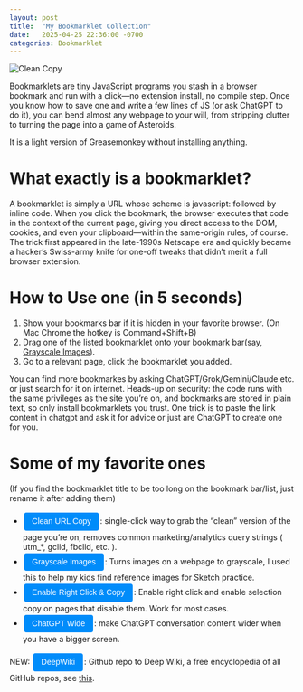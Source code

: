```yaml
---
layout: post
title:  "My Bookmarklet Collection"
date:   2025-04-25 22:36:00 -0700
categories: Bookmarklet
---
```

<!-- Flat-button micro-framework ↓ (1.0 kB) -->
<style>
.flat-btn{
  background:#008CFA;               /* primary colour */          /* W3Schools shows the basics of BG + colour pairing :contentReference[oaicite:0]{index=0} */
  color:#fff;
  padding:6px 14px;                 /* comfortable touch target */ /* freeCodeCamp recommends 44 × 44 px min tap size :contentReference[oaicite:1]{index=1} */
  border:none;                      /* “flat” = no bevel/shadow */ /* StackOverflow demo on flat look :contentReference[oaicite:2]{index=2} */
  border-radius:4px;                /* light rounding */
  font:14px/1.4 sans-serif;
  text-decoration:none;             /* kill underline */
  display:inline-block;             /* lets padding work on <a> */ /* W3Schools example :contentReference[oaicite:3]{index=3} */
  transition:background .2s ease;   /* subtle hover feedback */
  cursor:pointer;
  margin:3px 2px;                   /* separates buttons in a list */
}
.flat-btn:hover     {background:#0077d4;}
.flat-btn:active    {background:#005fa8;}
.flat-btn:focus     {outline:2px solid #005fa8; outline-offset:2px;} /* keyboard a11y */
</style>

![Clean Copy](/assets/clean-copy.jpeg)

Bookmarklets are tiny JavaScript programs you stash in a browser bookmark and run with a click—no extension install,
no compile step. Once you know how to save one and write a few lines of JS (or ask ChatGPT to do it),
you can bend almost any webpage to your will, from stripping clutter to turning the page into a game of Asteroids.

It is a light version of Greasemonkey without installing anything.

What exactly is a bookmarklet?
==============================

A bookmarklet is simply a URL whose scheme is javascript: followed by inline code.
When you click the bookmark, the browser executes that code in the context of the current page,
giving you direct access to the DOM, cookies, and even your clipboard—within the
same-origin rules, of course. The trick first appeared in the late-1990s Netscape era
and quickly became a hacker’s Swiss-army knife for one-off tweaks that
didn’t merit a full browser extension. 

How to Use one (in 5 seconds)
==============================
1. Show your bookmarks bar if it is hidden in your favorite browser. (On Mac Chrome the hotkey is Command+Shift+B)
2. Drag one of the listed bookmarklet onto your bookmark bar(say, <a href="javascript:(function() { document.querySelectorAll('img').forEach(function(ele){ele.style='filter: grayscale(100%);'}); })();">Grayscale Images</a>).
3. Go to a relevant page, click the bookmarklet you added.

You can find more bookmarkes by asking ChatGPT/Grok/Gemini/Claude etc. or just search for it on internet.
Heads-up on security: the code runs with the same privileges as the site you’re on, and bookmarks are stored in plain text, so only install bookmarklets you trust.
One trick is to paste the link content in chatgpt and ask it for advice or just are ChatGPT to create one for you.

Some of my favorite ones
==============================

(If you find the bookmarklet title to be too long on the bookmark bar/list, just rename it after adding them)

  * <a class="flat-btn" href="javascript:(()=>{const j=['utm_','gclid','fbclid','mc_eid','mc_cid','ref','ref_src','igshid','mkt_','vero_conv'],u=new URL(location);[...u.searchParams.keys()].filter(k=>j.some(x=>k===x||k.startsWith(x))).forEach(k=>u.searchParams.delete(k));history.replaceState(null,'',u);navigator.clipboard.writeText(u.href);document.getElementById('__cleanToast')?.remove();let d=document.createElement('div');d.id='__cleanToast';d.textContent='✅ Clean URL copied';Object.assign(d.style,{position:'fixed',bottom:'20px',left:'50%',transform:'translateX(-50%)',background:'#333',color:'#fff',padding:'8px 14px',borderRadius:'4px',font:'14px/1.4 sans-serif',zIndex:999999,opacity:0,transition:'opacity .3s'});document.body.appendChild(d);requestAnimationFrame(()=>d.style.opacity=1);setTimeout(()=>{d.style.opacity=0;d.addEventListener('transitionend',()=>d.remove(),{once:!0})},2000);})()">Clean URL Copy</a>: single-click way to grab the “clean” version of the page you’re on, removes common marketing/analytics query strings ( utm_*, gclid, fbclid, etc. ).
  * <a class="flat-btn" href="javascript:(function() { document.querySelectorAll('img').forEach(function(ele){ele.style='filter: grayscale(100%);'}); })();">Grayscale Images</a>: Turns images on a webpage to grayscale, I used this to help my kids find reference images for Sketch practice.
  * <a class="flat-btn" href="javascript:(()=>{document.querySelectorAll('*').forEach(e=>{e.style.userSelect=e.style.webkitUserSelect=e.style.MozUserSelect=e.style.msUserSelect='auto';e.oncontextmenu=null});document.oncopy=document.oncontextmenu=null;['selectstart','mousedown','mouseup'].forEach(a=>document.querySelectorAll('*').forEach(e=>e.removeEventListener(a,null,true)));const i='__enableToast';document.getElementById(i)?.remove();let d=document.createElement(%27div%27);d.id=i;d.textContent=%27✅  Right-click & copy have been enabled%27;Object.assign(d.style,{position:%27fixed%27,bottom:%2720px%27,left:%2750%%27,transform:%27translateX(-50%)%27,background:%27#333',color:'#fff',padding:'8px 16px',borderRadius:'4px',font:'14px/1.4 sans-serif',zIndex:999999,opacity:0,transition:'opacity .3s'});document.body.appendChild(d);requestAnimationFrame(()=>d.style.opacity=1);setTimeout(()=>{d.style.opacity=0;d.addEventListener('transitionend',()=>d.remove(),{once:!0})},2000);})()">Enable Right Click & Copy</a>: Enable right click and enable selection copy on pages that disable them. Work for most cases.
  * <a class="flat-btn" href="javascript:(()=>{const e='&\__gptThreadWide__',t=document.getElementById(e);if(t){t.remove();return}; const n=document.createElement('style');n.id=e,n.textContent=`[class*='group'], [class*='thread'] {  --thread-content-max-width: 100em !important;}`,document.head.appendChild(n)})();">ChatGPT Wide</a>: make ChatGPT conversation content wider when you have a bigger screen.

NEW: <a class="flat-btn" href="javascript:(function(){let u=location.href;u.includes('github.com')&&(m=u.match(/github\.com\/(.+)/))&&m[1]?location.href=%27https://deepwiki.com/%27+m[1]:alert(%27Only works on GitHub URLs%27)})();">DeepWiki</a>: Github repo to Deep Wiki, a free encyclopedia of all GitHub repos, see <a href="https://x.com/silasalberti/status/1915821553465626791">this</a>.
